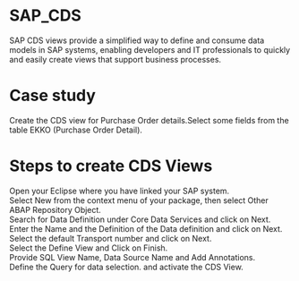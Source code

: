 # SAP_CDS
SAP CDS views provide a simplified way to define and consume data models in SAP systems, enabling developers and IT professionals to quickly and easily 
create views that support business processes.
# Case study
Create the CDS view for Purchase Order details.Select some fields from the table EKKO (Purchase Order Detail).
# Steps to create CDS Views
Open your Eclipse where you have linked your SAP system.<br>
Select New from the context menu of your package, then select Other ABAP Repository Object.<br>
Search for Data Definition under Core Data Services and click on Next.<br>
Enter the Name and the Definition of the Data definition and click on Next.<br>
Select the default Transport number and click on Next.<br>
Select the Define View  and Click on Finish. <br>
Provide SQL View Name, Data Source Name and Add Annotations.<br>
Define the Query for data selection. and activate the CDS View.
